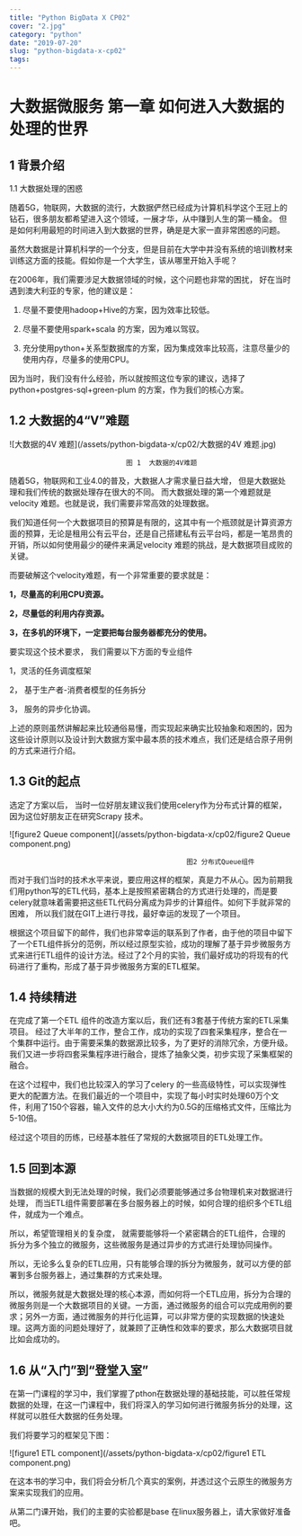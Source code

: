 ```yaml
---
title: "Python BigData X CP02"
cover: "2.jpg"
category: "python"
date: "2019-07-20"
slug: "python-bigdata-x-cp02"
tags:
---
```


# 大数据微服务 第一章 如何进入大数据的处理的世界

## 1         背景介绍

1.1     大数据处理的困惑

随着5G，物联网，大数据的流行，大数据俨然已经成为计算机科学这个王冠上的钻石，很多朋友都希望进入这个领域，一展才华，从中赚到人生的第一桶金。 但是如何利用最短的时间进入到大数据的世界，确是是大家一直非常困惑的问题。

虽然大数据是计算机科学的一个分支，但是目前在大学中并没有系统的培训教材来训练这方面的技能。假如你是一个大学生，该从哪里开始入手呢？

在2006年，我们需要涉足大数据领域的时候，这个问题也非常的困扰， 好在当时遇到澳大利亚的专家，他的建议是：

1. 尽量不要使用hadoop+Hive的方案，因为效率比较低。

2. 尽量不要使用spark+scala 的方案，因为难以驾驭。

3. 充分使用python+关系型数据库的方案，因为集成效率比较高，注意尽量少的使用内存，尽量多的使用CPU。

因为当时，我们没有什么经验，所以就按照这位专家的建议，选择了python+postgres-sql+green-plum 的方案，作为我们的核心方案。





## 1.2     大数据的4“V”难题



![大数据的4V 难题](/assets/python-bigdata-x/cp02/大数据的4V 难题.jpg)

                                 图 1  大数据的4V难题

随着5G，物联网和工业4.0的普及，大数据人才需求量日益大增， 但是大数据处理和我们传统的数据处理存在很大的不同。 而大数据处理的第一个难题就是velocity 难题。也就是说，我们需要非常高效的处理数据。

我们知道任何一个大数据项目的预算是有限的，这其中有一个瓶颈就是计算资源方面的预算，无论是租用公有云平台，还是自己搭建私有云平台吗，都是一笔昂贵的开销，所以如何使用最少的硬件来满足velocity 难题的挑战，是大数据项目成败的关键。

而要破解这个velocity难题，有一个非常重要的要求就是：

**1，尽量高的利用CPU资源。**

**2，尽量低的利用内存资源。**

**3，在多机的环境下，一定要把每台服务器都充分的使用。**

  要实现这个技术要求， 我们需要以下方面的专业组件

   1，灵活的任务调度框架

   2， 基于生产者-消费者模型的任务拆分

   3， 服务的异步化协调。

上述的原则虽然讲解起来比较通俗易懂，而实现起来确实比较抽象和艰困的，因为这些设计原则以及设计到大数据方案中最本质的技术难点，我们还是结合原子用例的方式来进行介绍。



## 1.3      Git的起点

选定了方案以后， 当时一位好朋友建议我们使用celery作为分布式计算的框架，因为这位好朋友正在研究Scrapy 技术。

![figure2 Queue component](/assets/python-bigdata-x/cp02/figure2 Queue component.png)

                                                图2 分布式Queue组件

而对于我们当时的技术水平来说，要应用这样的框架，真是力不从心。因为前期我们用python写的ETL代码，基本上是按照紧密耦合的方式进行处理的，而是要celery就意味着需要把这些ETL代码分离成为异步的计算组件。如何下手就非常的困难， 所以我们就在GIT上进行寻找，最好幸运的发现了一个项目。

根据这个项目留下的邮件，我们也非常幸运的联系到了作者，由于他的项目中留下了一个ETL组件拆分的范例，所以经过原型实验，成功的理解了基于异步微服务方式来进行ETL组件的设计方法。经过了2个月的实验，我们最好成功的将现有的代码进行了重构，形成了基于异步微服务方案的ETL框架。

## 1.4     持续精进

在完成了第一个ETL 组件的改造方案以后，我们还有3套基于传统方案的ETL采集项目。 经过了大半年的工作，整合工作，成功的实现了四套采集程序，整合在一个集群中运行。由于需要采集的数据源比较多，为了更好的消除冗余，方便升级。 我们又进一步将四套采集程序进行融合，提炼了抽象父类，初步实现了采集框架的融合。

在这个过程中，我们也比较深入的学习了celery 的一些高级特性，可以实现弹性更大的配置方法。在我们最近的一个项目中，实现了每小时实时处理60万个文件，利用了150个容器，输入文件的总大小大约为0.5G的压缩格式文件，压缩比为5-10倍。

经过这个项目的历练，已经基本胜任了常规的大数据项目的ETL处理工作。



## 1.5     回到本源

当数据的规模大到无法处理的时候，我们必须要能够通过多台物理机来对数据进行处理， 而当ETL组件需要部署在多台服务器上的时候，如何合理的组织多个ETL组件，就成为一个难点。

所以，希望管理相关的复杂度， 就需要能够将一个紧密耦合的ETL组件，合理的拆分为多个独立的微服务，这些微服务是通过异步的方式进行处理协同操作。

  所以，无论多么复杂的ETL应用，只有能够合理的拆分为微服务，就可以方便的部署到多台服务器上，通过集群的方式来处理。  

 所以，微服务就是大数据处理的核心本源，而如何将一个ETL应用，拆分为合理的微服务则是一个大数据项目的关键。一方面，通过微服务的组合可以完成用例的要求；另外一方面，通过微服务的并行化运算，可以非常方便的实现数据的快速处理。这两方面的问题处理好了，就兼顾了正确性和效率的要求，那么大数据项目就比如会成功的。



## 1.6     从“入门”到“登堂入室”

在第一门课程的学习中，我们掌握了pthon在数据处理的基础技能，可以胜任常规数据的处理，在这一门课程中，我们将深入的学习如何进行微服务拆分的处理，这样就可以胜任大数据的任务处理。

我们将要学习的框架见下图：

![figure1 ETL component](/assets/python-bigdata-x/cp02/figure1 ETL component.png)

在这本书的学习中，我们将会分析几个真实的案例，并透过这个云原生的微服务方案来实现我们的应用。

从第二门课开始，我们的主要的实验都是base 在linux服务器上，请大家做好准备吧。
